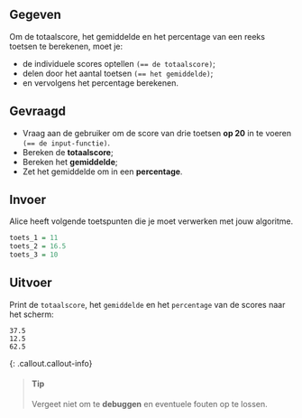 ## Gegeven

Om de totaalscore, het gemiddelde en het percentage van een reeks toetsen te berekenen, moet je: 
* de individuele scores optellen `(== de totaalscore)`; 
* delen door het aantal toetsen `(== het gemiddelde)`;
* en vervolgens het percentage berekenen.

## Gevraagd

* Vraag aan de gebruiker om de score van drie toetsen **op 20** in te voeren `(== de input-functie)`.
* Bereken de **totaalscore**;
* Bereken het **gemiddelde**;
* Zet het gemiddelde om in een **percentage**.


## Invoer
Alice heeft volgende toetspunten die je moet verwerken met jouw algoritme. 

```R
toets_1 = 11
toets_2 = 16.5
toets_3 = 10 
```

## Uitvoer

Print de `totaalscore`, het `gemiddelde` en het `percentage` van de scores naar het scherm: 

```
37.5
12.5
62.5
```

{: .callout.callout-info}
>#### Tip 
> Vergeet niet om te **debuggen** en eventuele fouten op te lossen.
